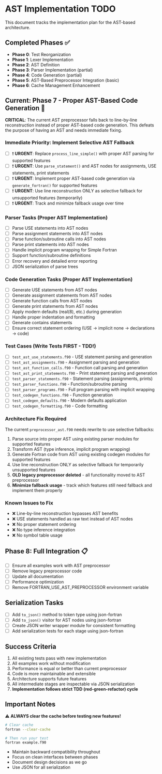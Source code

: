 # AST Implementation TODO

This document tracks the implementation plan for the AST-based architecture.

## Completed Phases ✅

- **Phase 0**: Test Reorganization
- **Phase 1**: Lexer Implementation  
- **Phase 2**: AST Definition
- **Phase 3**: Parser Implementation (partial)
- **Phase 4**: Code Generation (partial)
- **Phase 5**: AST-Based Preprocessor Integration (basic)
- **Phase 6**: Cache Management Enhancement

## Current: Phase 7 - Proper AST-Based Code Generation 🚧

**CRITICAL**: The current AST preprocessor falls back to line-by-line reconstruction instead of proper AST-based code generation. This defeats the purpose of having an AST and needs immediate fixing.

### Immediate Priority: Implement Selective AST Fallback
- [ ] ❗ **URGENT**: Replace `process_line_simple()` with proper AST parsing for supported features
- [ ] ❗ **URGENT**: Use `parse_statement()` and AST nodes for assignments, USE statements, print statements
- [ ] ❗ **URGENT**: Implement proper AST-based code generation via `generate_fortran()` for supported features
- [ ] ❗ **URGENT**: Use line reconstruction ONLY as selective fallback for unsupported features (temporarily)
- [ ] ❗ **URGENT**: Track and minimize fallback usage over time

### Parser Tasks (Proper AST Implementation)
- [ ] Parse USE statements into AST nodes
- [ ] Parse assignment statements into AST nodes
- [ ] Parse function/subroutine calls into AST nodes
- [ ] Parse print statements into AST nodes
- [ ] Handle implicit program wrapping for Simple Fortran
- [ ] Support function/subroutine definitions
- [ ] Error recovery and detailed error reporting
- [ ] JSON serialization of parse trees

### Code Generation Tasks (Proper AST Implementation)
- [ ] Generate USE statements from AST nodes
- [ ] Generate assignment statements from AST nodes
- [ ] Generate function calls from AST nodes  
- [ ] Generate print statements from AST nodes
- [ ] Apply modern defaults (real(8), etc.) during generation
- [ ] Handle proper indentation and formatting
- [ ] Generate contains statements
- [ ] Ensure correct statement ordering (USE → implicit none → declarations → code)

### Test Cases (Write Tests FIRST - TDD!)
- [ ] `test_ast_use_statements.f90` - USE statement parsing and generation
- [ ] `test_ast_assignments.f90` - Assignment parsing and generation
- [ ] `test_ast_function_calls.f90` - Function call parsing and generation
- [ ] `test_ast_print_statements.f90` - Print statement parsing and generation
- [ ] `test_parser_statements.f90` - Statement parsing (assignments, prints)
- [ ] `test_parser_functions.f90` - Function/subroutine parsing
- [ ] `test_parser_programs.f90` - Full program parsing with implicit wrapping
- [ ] `test_codegen_functions.f90` - Function generation
- [ ] `test_codegen_defaults.f90` - Modern defaults application
- [ ] `test_codegen_formatting.f90` - Code formatting

### Architecture Fix Required
The current `preprocessor_ast.f90` needs rewrite to use selective fallbacks:
1. Parse source into proper AST using existing parser modules for supported features
2. Transform AST (type inference, implicit program wrapping)
3. Generate Fortran code from AST using existing codegen modules for supported features
4. Use line reconstruction ONLY as selective fallback for temporarily unsupported features
5. **OLD legacy preprocessor deleted** - all functionality moved to AST preprocessor
6. **Minimize fallback usage** - track which features still need fallback and implement them properly

### Known Issues to Fix
- ❌ Line-by-line reconstruction bypasses AST benefits
- ❌ USE statements handled as raw text instead of AST nodes
- ❌ No proper statement ordering
- ❌ No type inference integration
- ❌ No symbol table usage

## Phase 8: Full Integration 📋

- [ ] Ensure all examples work with AST preprocessor
- [ ] Remove legacy preprocessor code
- [ ] Update all documentation
- [ ] Performance optimization
- [ ] Remove FORTRAN_USE_AST_PREPROCESSOR environment variable

## Serialization Tasks

- [ ] Add `to_json()` method to token type using json-fortran
- [ ] Add `to_json()` visitor for AST nodes using json-fortran
- [ ] Create JSON writer wrapper module for consistent formatting
- [ ] Add serialization tests for each stage using json-fortran

## Success Criteria

1. All existing tests pass with new implementation
2. All examples work without modification
3. Performance is equal or better than current preprocessor
4. Code is more maintainable and extensible
5. Architecture supports future features
6. All intermediate stages are inspectable via JSON serialization
7. **Implementation follows strict TDD (red-green-refactor) cycle**

## Important Notes

⚠️ **ALWAYS clear the cache before testing new features!**

```bash
# Clear cache
fortran --clear-cache

# Then run your test
fortran example.f90
```

- Maintain backward compatibility throughout
- Focus on clean interfaces between phases
- Document design decisions as we go
- Use JSON for all serialization